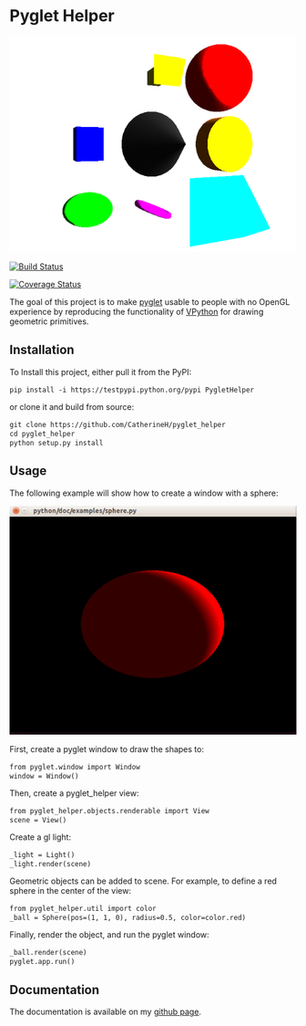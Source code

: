 Pyglet Helper
=============

![All pyglet_helper objects rotating at once](doc/examples/all_objects.gif)

[![Build Status](https://travis-ci.org/CatherineH/pyglet_helper.svg?branch=master)](https://travis-ci.org/CatherineH/pyglet_helper)

[![Coverage Status](https://coveralls.io/repos/github/CatherineH/pyglet_helper/badge.svg?branch=master)](https://coveralls.io/github/CatherineH/pyglet_helper?branch=master)


The goal of this project is to make [pyglet](http://www.pyglet.org) usable to people with no OpenGL experience by
reproducing the functionality of [VPython](https://github.com/BruceSherwood/vpython-wx) for drawing geometric primitives.


Installation
------------

To Install this project, either pull it from the PyPI:
```
pip install -i https://testpypi.python.org/pypi PygletHelper
```
or clone it and build from source:
```
git clone https://github.com/CatherineH/pyglet_helper
cd pyglet_helper
python setup.py install
```

Usage
-----
The following example will show how to create a window with a sphere:

![A red sphere in a window](doc/examples/sphere.png)

First, create a pyglet window to draw the shapes to:
```
from pyglet.window import Window
window = Window()
```

Then, create a pyglet_helper view:
```
from pyglet_helper.objects.renderable import View
scene = View()
```

Create a gl light:
```
_light = Light()
_light.render(scene)
```

Geometric objects can be added to scene. For example, to define a red sphere in the center of the view:

```
from pyglet_helper.util import color
_ball = Sphere(pos=(1, 1, 0), radius=0.5, color=color.red)
```

Finally, render the object, and run the pyglet window:
```
_ball.render(scene)
pyglet.app.run()
```

Documentation
-------------

The documentation is available on my [github page](http://catherineh.github.io/pyglet_helper/).


